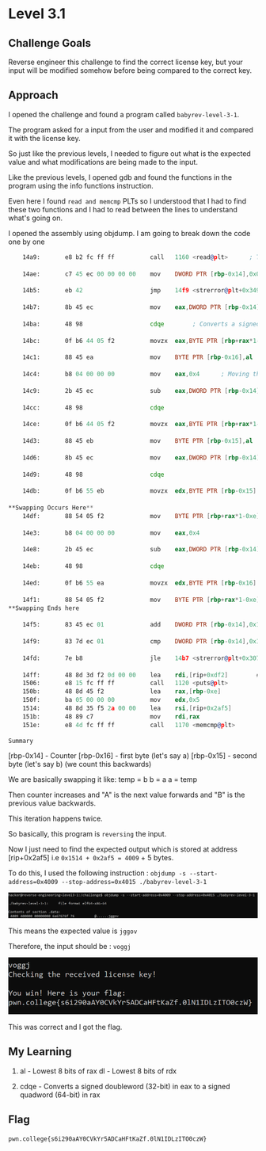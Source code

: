 # Level 3.1

## Challenge Goals

Reverse engineer this challenge to find the correct license key, but your input will be modified somehow before being compared to the correct key.

## Approach

I opened the challenge and found a program called `babyrev-level-3-1`.

The program asked for a input from the user and modified it and compared it with the license key.

So just like the previous levels, I needed to figure out what is the expected value and what modifications are being made to the input.

Like the previous levels, I opened gdb and found the functions in the program using the info functions instruction.

Even here I found `read and memcmp` PLTs so I understood that I had to find these two functions and I had to read between the lines to understand what's going on.


I opened the assembly using objdump. I am going to break down the code one by one

``` asm
    14a9:       e8 b2 fc ff ff          call   1160 <read@plt>      ; Taking in input from user

    14ae:       c7 45 ec 00 00 00 00    mov    DWORD PTR [rbp-0x14],0x0     ; Storing the value 0 at [rbp-0x14]

    14b5:       eb 42                   jmp    14f9 <strerror@plt+0x349>    ; Jumping to line 14f9

    14b7:       8b 45 ec                mov    eax,DWORD PTR [rbp-0x14]     ; Moving the value at [rbp-0x14] to eax

    14ba:       48 98                   cdqe        ; Converts a signed doubleword (32-bit) in eax to a signed quadword (64-bit) in rax

    14bc:       0f b6 44 05 f2          movzx  eax,BYTE PTR [rbp+rax*1-0xe]     ; Gets first byte

    14c1:       88 45 ea                mov    BYTE PTR [rbp-0x16],al          ; al is the lowest byte of eax. [rbp-0x16] is like temp 1

    14c4:       b8 04 00 00 00          mov    eax,0x4      ; Moving the value 4 into eax

    14c9:       2b 45 ec                sub    eax,DWORD PTR [rbp-0x14]       ; 4-[rbp-0x14] and stores result back in eax

    14cc:       48 98                   cdqe    

    14ce:       0f b6 44 05 f2          movzx  eax,BYTE PTR [rbp+rax*1-0xe]     ; Gets 2nd byte

    14d3:       88 45 eb                mov    BYTE PTR [rbp-0x15],al       ; Temp 2

    14d6:       8b 45 ec                mov    eax,DWORD PTR [rbp-0x14]     

    14d9:       48 98                   cdqe

    14db:       0f b6 55 eb             movzx  edx,BYTE PTR [rbp-0x15]     ; edx = temp 2

**Swapping Occurs Here**
    14df:       88 54 05 f2             mov    BYTE PTR [rbp+rax*1-0xe],dl   ; Puts 2nd byte in first position

    14e3:       b8 04 00 00 00          mov    eax,0x4

    14e8:       2b 45 ec                sub    eax,DWORD PTR [rbp-0x14]     ; 4-[rbp-0x14] (reading backwards)

    14eb:       48 98                   cdqe

    14ed:       0f b6 55 ea             movzx  edx,BYTE PTR [rbp-0x16]      

    14f1:       88 54 05 f2             mov    BYTE PTR [rbp+rax*1-0xe],dl  ; Puts 1st byte in 2nd position
**Swapping Ends here

    14f5:       83 45 ec 01             add    DWORD PTR [rbp-0x14],0x1     ; Adds 1 to [rbp-0x14]

    14f9:       83 7d ec 01             cmp    DWORD PTR [rbp-0x14],0x1     ; Compares [rbp-0x14] with 1

    14fd:       7e b8                   jle    14b7 <strerror@plt+0x307>    ; If <= 1, jump to line 14b7

    14ff:       48 8d 3d f2 0d 00 00    lea    rdi,[rip+0xdf2]        # 22f8 <strerror@plt+0x1148>
    1506:       e8 15 fc ff ff          call   1120 <puts@plt>
    150b:       48 8d 45 f2             lea    rax,[rbp-0xe]
    150f:       ba 05 00 00 00          mov    edx,0x5
    1514:       48 8d 35 f5 2a 00 00    lea    rsi,[rip+0x2af5]        # 4010 <strerror@plt+0x2e60>
    151b:       48 89 c7                mov    rdi,rax
    151e:       e8 4d fc ff ff          call   1170 <memcmp@plt>
```

`Summary`

[rbp-0x14] - Counter
[rbp-0x16] - first byte (let's say a) 
[rbp-0x15] - second byte (let's say b) (we count this backwards)

We are basically swapping it like:
temp = b
b = a
a = temp

Then counter increases and "A" is the next value forwards and "B" is the previous value backwards.

This iteration happens twice.

So basically, this program is `reversing` the input.

Now I just need to find the expected output which is stored at address [rip+0x2af5] i.e `0x1514 + 0x2af5 = 4009` + 5 bytes.

To do this, I used the following instruction : `objdump -s --start-address=0x4009 --stop-address=0x4015 ./babyrev-level-3-1`

![alt text](./ReverseEngineering/Images/Level3.1(1).png)

This means the expected value is `jggov`

Therefore, the input should be : `voggj`

![alt text](./ReverseEngineering/Images/Level3.1(2).png)

This was correct and I got the flag.

## My Learning

1. al - Lowest 8 bits of rax
   dl - Lowest 8 bits of rdx

2. cdqe - Converts a signed doubleword (32-bit) in eax to a signed quadword (64-bit) in rax

## Flag

`pwn.college{s6i290aAY0CVkYr5ADCaHFtKaZf.0lN1IDLzITO0czW}`




